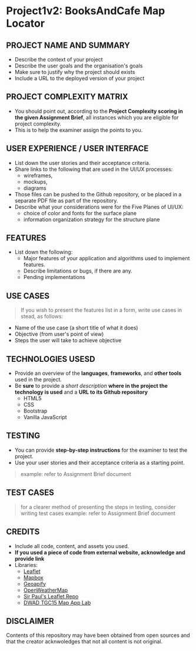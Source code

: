 # Project1v2: BooksAndCafe Map Locator
## PROJECT NAME AND SUMMARY
- Describe the context of your project
- Describe the user goals and the organisation's goals
- Make sure to justify why the project should exists
- Include a URL to the deployed version of your project

## PROJECT COMPLEXITY MATRIX
- You should point out, according to the **Project Complexity scoring in the given Assignment Brief**, all instances which you are eligible for project complexity. 
- This is to help the examiner assign the points to you.

## USER EXPERIENCE / USER INTERFACE
- List down the user stories and their acceptance criteria.
- Share links to the following that are used in the UI/UX processes: 
 	*	wireframes, 
	* mockups, 
	* diagrams 
- Those files can be pushed to the Github repository, or be placed in a separate PDF file as part of the repository.
- Describe what your considerations were for the Five Planes of UI/UX: 
 	*	choice of color and fonts for the surface plane 
	* information organization strategy for the structure plane 

## FEATURES
- List down the following:
	* Major features of your application and algorithms used to implement features.
	* Describe limitations or bugs, if there are any.
	* Pending implementations

## USE CASES
> If you wish to present the features list in a form, write use cases in stead, as follows:
- Name of the use case (a short title of what it does)
- Objective (from user's point of view)
- Steps the user will take to achieve objective

## TECHNOLOGIES USESD
- Provide an overview of the **languages**, **frameworks**, and **other tools** used in the project.
- Be **sure** to provide a *short description* **where in the project the technology is used** and a **URL to its Github repository**
	* HTML5
	* CSS
	* Bootstrap
	* Vanilla JavaScript

## TESTING
- You can provide **step-by-step instructions** for the examiner to test the project.
- Use your user stories and their acceptance criteria as a starting point.
> example: refer to Assignment Brief document

## TEST CASES
> for a clearer method of presenting the steps in testing, consider writing test cases
> example: refer to Assignment Brief document

## CREDITS
- Include all code, content, and assets you used. 
- **If you used a piece of code from external website, acknowledge and provide link**
- Libraries:
	* [Leaflet](https://github.com/Leaflet/Leaflet)
	* [Mapbox](https://www.mapbox.com/)
	* [Geoapify](https://www.geoapify.com/)
	* [OpenWeatherMap](https://openweathermap.org/current)
	* [Sir Paul's Leaflet Repo](https://github.com/kunxin-chor/tgc11-leaflet-maps)
	* [DWAD TGC15 Map App Lab](https://drive.google.com/file/d/1dLzokjuerdU6ptou3uarnsp5wEmHoenc/view)
	
## DISCLAIMER
Contents of this repository may have been obtained from open sources and that the creator acknwoledges that not all content is not original.
